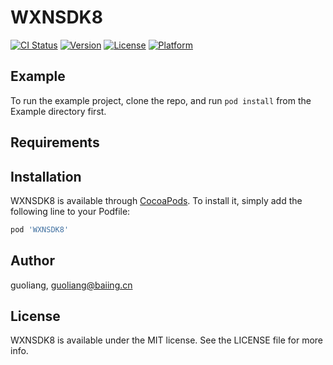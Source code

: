 # WXNSDK8

[![CI Status](https://img.shields.io/travis/guoliang/WXNSDK8.svg?style=flat)](https://travis-ci.org/guoliang/WXNSDK8)
[![Version](https://img.shields.io/cocoapods/v/WXNSDK8.svg?style=flat)](https://cocoapods.org/pods/WXNSDK8)
[![License](https://img.shields.io/cocoapods/l/WXNSDK8.svg?style=flat)](https://cocoapods.org/pods/WXNSDK8)
[![Platform](https://img.shields.io/cocoapods/p/WXNSDK8.svg?style=flat)](https://cocoapods.org/pods/WXNSDK8)

## Example

To run the example project, clone the repo, and run `pod install` from the Example directory first.

## Requirements

## Installation

WXNSDK8 is available through [CocoaPods](https://cocoapods.org). To install
it, simply add the following line to your Podfile:

```ruby
pod 'WXNSDK8'
```

## Author

guoliang, guoliang@baiing.cn

## License

WXNSDK8 is available under the MIT license. See the LICENSE file for more info.
